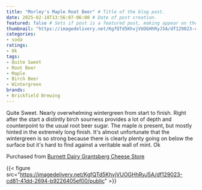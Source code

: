 ```yaml
---
title: "Morley's Maple Root Beer" # Title of the blog post.
date: 2025-02-18T13:56:07-06:00 # Date of post creation.
featured: false # Sets if post is a featured post, making appear on the home page side bar.
thumbnail: "https://imagedelivery.net/KgfQTd5KhvjVUOGHhRyJ5A/df129023-cd81-41dd-2694-b9226405ef00/thumb"
categories:
- soda
ratings:
- Ok
tags:
- Quite Sweet
- Root Beer
- Maple
- Birch Beer
- Wintergreen
brands:
- Brickfield Brewing
---
```


Quite Sweet. Nearly overwhelming wintergreen from start to finish. Right after the start a distintly birch sourness provides a lot of depth and counterpoint to the usual root beer sugar. The maple _is_ present, but mostly hinted in the extremely long finish. It's almost unfortunate that the wintergreen is so strong because there is clearly plenty going on below the surface but it's hard to find against a veritable wall of mint. Ok

Purchased from [Burnett Dairy Grantsberg Cheese Store](https://www.burnettdairy.com/)

{{< figure src="https://imagedelivery.net/KgfQTd5KhvjVUOGHhRyJ5A/df129023-cd81-41dd-2694-b9226405ef00/public" >}}

